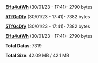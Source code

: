 [**EHu4utWh**](/data/EHu4utWh.txt) (30/01/23 - 17:41)- 2790 bytes

[**5TfGcDfy**](/data/5TfGcDfy.txt) (30/01/23 - 17:41)- 7382 bytes

[**5TfGcDfy**](/data/5TfGcDfy.txt) (30/01/23 - 17:41)- 7382 bytes

[**EHu4utWh**](/data/EHu4utWh.txt) (30/01/23 - 17:41)- 2790 bytes

**Total Datas**: 7319

**Total Size**: 42.09 MB / 42.1 MB